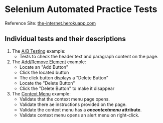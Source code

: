 # Selenium Automated Practice Tests 

Reference Site: [the-internet.herokuapp.com](https://the-internet.herokuapp.com/)

## Individual tests and their descriptions
1. The [A/B Testing](https://the-internet.herokuapp.com/abtest) example:
   - Tests to check the header text and paragraph content on the page.
2. The [Add/Remove Element](https://the-internet.herokuapp.com/add_remove_elements) example:
   - Locate an "Add Button"
   - Click the located button
   - The click button displays a "Delete Button"
   - Locate the "Delete Button"
   - Click the "Delete Button" to make it disappear
3. The [Context Menu](https://the-internet.herokuapp.com/context_menu) example:
   - Validate that the context menu page opens.
   - Validate there ae instructions provided on the page.
   - Validate the context menu has a **_oncontextmenu_ attribute**.
   - Validate context menu opens an alert menu on right-click.